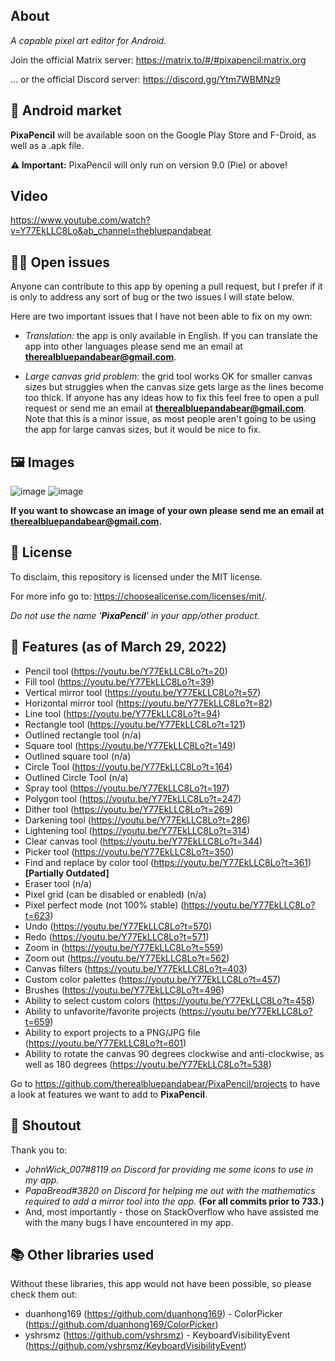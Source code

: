## About
*A capable pixel art editor for Android.*

Join the official Matrix server: https://matrix.to/#/#pixapencil:matrix.org 

... or the official Discord server: https://discord.gg/Ytm7WBMNz9

## 📱 Android market
**PixaPencil** will be available soon on the Google Play Store and F-Droid, as well as a .apk file.

**⚠️ Important:** PixaPencil will only run on version 9.0 (Pie) or above!

## Video
https://www.youtube.com/watch?v=Y77EkLLC8Lo&ab_channel=thebluepandabear

## 👨‍💻 Open issues
Anyone can contribute to this app by opening a pull request, but I prefer if it is only to address any sort of bug or the two issues I will state below.

Here are two important issues that I have not been able to fix on my own:

- _Translation:_ the app is only available in English. If you can translate the app into other languages please send me an email at **therealbluepandabear@gmail.com**.

- _Large canvas grid problem:_ the grid tool works OK for smaller canvas sizes but struggles when the canvas size gets large as the lines become too thick. If anyone has any ideas how to fix this feel free to open a pull request or send me an email at **therealbluepandabear@gmail.com**. Note that this is a minor issue, as most people aren't going to be using the app for large canvas sizes, but it would be nice to fix.

## 🖼️ Images

![image](https://user-images.githubusercontent.com/50536495/152713363-a873fdd3-ecc6-4939-a495-28c4a35abbdb.png)
![image](https://user-images.githubusercontent.com/50536495/152713464-9049586a-2332-4625-b31d-99d822625879.png)


**If you want to showcase an image of your own please send me an email at therealbluepandabear@gmail.com.**

## 📜 License

To disclaim, this repository is licensed under the MIT license.

For more info go to: https://choosealicense.com/licenses/mit/.

_Do not use the name '**PixaPencil**' in your app/other product._

## 📝 Features (as of March 29, 2022)
- Pencil tool (https://youtu.be/Y77EkLLC8Lo?t=20)
- Fill tool (https://youtu.be/Y77EkLLC8Lo?t=39)
- Vertical mirror tool (https://youtu.be/Y77EkLLC8Lo?t=57)
- Horizontal mirror tool (https://youtu.be/Y77EkLLC8Lo?t=82)
- Line tool (https://youtu.be/Y77EkLLC8Lo?t=94)
- Rectangle tool (https://youtu.be/Y77EkLLC8Lo?t=121)
- Outlined rectangle tool (n/a)
- Square tool (https://youtu.be/Y77EkLLC8Lo?t=149)
- Outlined square tool (n/a)
- Circle Tool (https://youtu.be/Y77EkLLC8Lo?t=164)
- Outlined Circle Tool (n/a)
- Spray tool (https://youtu.be/Y77EkLLC8Lo?t=197)
- Polygon tool (https://youtu.be/Y77EkLLC8Lo?t=247)
- Dither tool (https://youtu.be/Y77EkLLC8Lo?t=269)
- Darkening tool (https://youtu.be/Y77EkLLC8Lo?t=286)
- Lightening tool (https://youtu.be/Y77EkLLC8Lo?t=314)
- Clear canvas tool (https://youtu.be/Y77EkLLC8Lo?t=344)
- Picker tool (https://youtu.be/Y77EkLLC8Lo?t=350) 
- Find and replace by color tool (https://youtu.be/Y77EkLLC8Lo?t=361) **[Partially Outdated]**
- Eraser tool (n/a)
- Pixel grid (can be disabled or enabled) (n/a)
- Pixel perfect mode (not 100% stable) (https://youtu.be/Y77EkLLC8Lo?t=623)
- Undo (https://youtu.be/Y77EkLLC8Lo?t=570)
- Redo (https://youtu.be/Y77EkLLC8Lo?t=571)
- Zoom in (https://youtu.be/Y77EkLLC8Lo?t=559)
- Zoom out (https://youtu.be/Y77EkLLC8Lo?t=562)
- Canvas filters (https://youtu.be/Y77EkLLC8Lo?t=403)
- Custom color palettes (https://youtu.be/Y77EkLLC8Lo?t=457)
- Brushes (https://youtu.be/Y77EkLLC8Lo?t=496)
- Ability to select custom colors (https://youtu.be/Y77EkLLC8Lo?t=458)
- Ability to unfavorite/favorite projects (https://youtu.be/Y77EkLLC8Lo?t=659)
- Ability to export projects to a PNG/JPG file (https://youtu.be/Y77EkLLC8Lo?t=601)
- Ability to rotate the canvas 90 degrees clockwise and anti-clockwise, as well as 180 degrees (https://youtu.be/Y77EkLLC8Lo?t=538)

Go to https://github.com/therealbluepandabear/PixaPencil/projects to have a look at features we want to add to **PixaPencil**.

## 📣 Shoutout
Thank you to:
- _JohnWick_007#8119 on Discord for providing me some icons to use in my app._
- _PapaBread#3820 on Discord for helping me out with the mathematics required to add a mirror tool into the app._ **(For all commits prior to 733.)**
- And, most importantly - those on StackOverflow who have assisted me with the many bugs I have encountered in my app.

## 📚 Other libraries used
Without these libraries, this app would not have been possible, so please check them out:

- duanhong169 (https://github.com/duanhong169) - ColorPicker (https://github.com/duanhong169/ColorPicker)
- yshrsmz (https://github.com/yshrsmz) - KeyboardVisibilityEvent (https://github.com/yshrsmz/KeyboardVisibilityEvent) 


